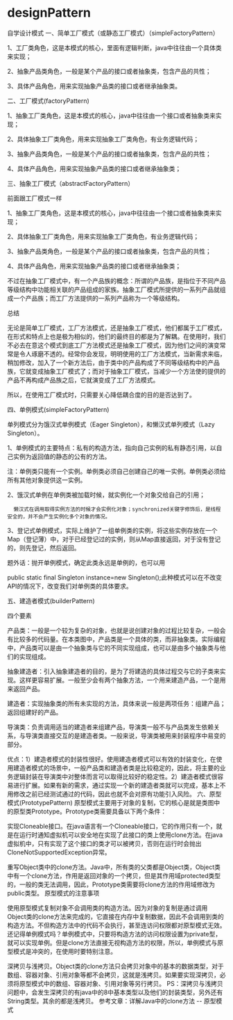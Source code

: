 # designPattern
自学设计模式
一、简单工厂模式（或静态工厂模式）（simpleFactoryPattern）

1、工厂类角色，这是本模式的核心，里面有逻辑判断，java中往往由一个具体类来实现；

2、抽象产品类角色，一般是某个产品的接口或者抽象类，包含产品的共性；

3、具体产品角色，用来实现抽象产品类的接口或者继承抽象类。

二、工厂模式(factoryPattern)

1、抽象工厂类角色，这是本模式的核心，java中往往由一个接口或者抽象类来实现；

2、具体抽象工厂类角色，用来实现抽象工厂类角色，有业务逻辑代码；

3、抽象产品类角色，一般是某个产品的接口或者抽象类，包含产品的共性；

4、具体产品角色，用来实现抽象产品类的接口或者继承抽象类；

三、抽象工厂模式（abstractFactoryPattern）

前面跟工厂模式一样

1、抽象工厂类角色，这是本模式的核心，java中往往由一个接口或者抽象类来实现；

2、具体抽象工厂类角色，用来实现抽象工厂类角色，有业务逻辑代码；

3、抽象产品类角色，一般是某个产品的接口或者抽象类，包含产品的共性；

4、具体产品角色，用来实现抽象产品类的接口或者继承抽象类；

不过在抽象工厂模式中，有一个产品族的概念：所谓的产品族，是指位于不同产品等级结构中功能相关联的产品组成的家族。抽象工厂模式所提供的一系列产品就组成一个产品族；而工厂方法提供的一系列产品称为一个等级结构。

总结

无论是简单工厂模式，工厂方法模式，还是抽象工厂模式，他们都属于工厂模式，在形式和特点上也是极为相似的，他们的最终目的都是为了解耦。在使用时，我们不必去在意这个模式到底工厂方法模式还是抽象工厂模式，因为他们之间的演变常常是令人琢磨不透的。经常你会发现，明明使用的工厂方法模式，当新需求来临，稍加修改，加入了一个新方法后，由于类中的产品构成了不同等级结构中的产品族，它就变成抽象工厂模式了；而对于抽象工厂模式，当减少一个方法使的提供的产品不再构成产品族之后，它就演变成了工厂方法模式。

所以，在使用工厂模式时，只需要关心降低耦合度的目的是否达到了。

四、单例模式(simpleFactoryPattern)

单列模式分为饿汉式单例模式（Eager Singleton），和懒汉式单列模式（Lazy Singleton）。

1、单例模式的主要特点：私有的构造方法，指向自己实例的私有静态引用，以自己实例为返回值的静态的公有的方法。

注：单例类只能有一个实例。单例类必须自己创建自己的唯一实例。单例类必须给所有其他对象提供这一实例。

2、饿汉式单例在单例类被加载时候，就实例化一个对象交给自己的引用；

      懒汉式在调用取得实例方法的时候才会实例化对象；synchronized关键字修饰后，是线程安全的，并不会产生实例化多个对象的情况。

3、登记式单例模式，实际上维护了一组单例类的实例，将这些实例存放在一个Map（登记薄）中，对于已经登记过的实例，则从Map直接返回，对于没有登记的，则先登记，然后返回。

题外话：抛开单例模式，确定此类永远是单例的，也可以用

public static final Singleton instance=new Singleton();此种模式可以在不改变API的情况下，改变我们对单例类的具体要求。

五、建造者模式(builderPattern)

四个要素

产品类：一般是一个较为复杂的对象，也就是说创建对象的过程比较复杂，一般会有比较多的代码量。在本类图中，产品类是一个具体的类，而非抽象类。实际编程中，产品类可以是由一个抽象类与它的不同实现组成，也可以是由多个抽象类与他们的实现组成。

抽象建造者：引入抽象建造者的目的，是为了将建造的具体过程交与它的子类来实现。这样更容易扩展。一般至少会有两个抽象方法，一个用来建造产品，一个是用来返回产品。

建造者：实现抽象类的所有未实现的方法，具体来说一般是两项任务：组建产品；返回组建好的产品。

导演类：负责调用适当的建造者来组建产品，导演类一般不与产品类发生依赖关系，与导演类直接交互的是建造者类。一般来说，导演类被用来封装程序中易变的部分。

优点：1）建造者模式的封装性很好。使用建造者模式可以有效的封装变化，在使用建造者模式的场景中，一般产品类和建造者类是比较稳定的，因此，将主要的业务逻辑封装在导演类中对整体而言可以取得比较好的稳定性。2）建造者模式很容易进行扩展。如果有新的需求，通过实现一个新的建造者类就可以完成，基本上不用修改之前已经测试通过的代码，因此也就不会对原有功能引入风险。
六、原型模式(PrototypePattern)
原型模式主要用于对象的复制，它的核心是就是类图中的原型类Prototype。Prototype类需要具备以下两个条件：

实现Cloneable接口。在java语言有一个Cloneable接口，它的作用只有一个，就是在运行时通知虚拟机可以安全地在实现了此接口的类上使用clone方法。在java虚拟机中，只有实现了这个接口的类才可以被拷贝，否则在运行时会抛出CloneNotSupportedException异常。

重写Object类中的clone方法。Java中，所有类的父类都是Object类，Object类中有一个clone方法，作用是返回对象的一个拷贝，但是其作用域protected类型的，一般的类无法调用，因此，Prototype类需要将clone方法的作用域修改为public类型。
原型模式的注意事项

使用原型模式复制对象不会调用类的构造方法。因为对象的复制是通过调用Object类的clone方法来完成的，它直接在内存中复制数据，因此不会调用到类的构造方法。不但构造方法中的代码不会执行，甚至连访问权限都对原型模式无效。还记得单例模式吗？单例模式中，只要将构造方法的访问权限设置为private型，就可以实现单例。但是clone方法直接无视构造方法的权限，所以，单例模式与原型模式是冲突的，在使用时要特别注意。

深拷贝与浅拷贝。Object类的clone方法只会拷贝对象中的基本的数据类型，对于数组、容器对象、引用对象等都不会拷贝，这就是浅拷贝。如果要实现深拷贝，必须将原型模式中的数组、容器对象、引用对象等另行拷贝。
PS：深拷贝与浅拷贝问题中，会发生深拷贝的有java中的8中基本类型以及他们的封装类型，另外还有String类型。其余的都是浅拷贝。
参考文章：详解Java中的clone方法 -- 原型模式